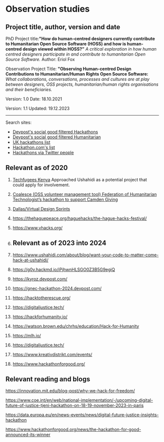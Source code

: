 # Observation studies


## Project title, author, version and date

PhD Project title:**"How do human-centred designers currently contribute to Humanitarian Open Source Software (HOSS) and how is human-centred design viewed within HOSS?”** _A critical exploration in how human centred designers participate in and contribute to humanitarian Open Source Software._
Author: Eriol Fox

Observation Project Title: **"Observing Human-centred Design Contributions to Humanitarian/Human Rights Open Source Software:** _What collaborations, conversations, processes and cultures are at play between designers, OSS projects, humanitarian/human rights organisations and their beneficiaries._ 

Version: 1.0
Date: 18.10.2021

Version: 1.1
Updated: 19.12.2023

---

Search sites: 
* [Devpost's social good filtered Hackathons](https://devpost.com/hackathons?page=2&status[]=upcoming&themes[]=Social%20Good)
* [Devpost's social good filtered Humanitarian](https://devpost.com/hackathons?order_by=deadline&search=humanitarian)
* [UK hackathons list](https://hack.athon.uk/events/list/)
* [Hackathon.com's list](https://www.hackathon.com/online)
* [Hackathons via Twitter people](https://twitter.com/search?q=hackathon&src=typed_query&f=user)

## Relevant as of 2020
1. [Techfugees Kenya](https://twitter.com/TechfugeesK/status/1458399295120580608) Approached Ushahidi as a potential project that could apply for involvement.
2. [Coalesce (OSS volunteer management tool) Federation of Humanitarian Technologist’s hackathon to support Camden Giving](https://www.federationof.tech/hackathon)
3. [Dallas/Virtual Design Sprints](https://medium.com/dallas-design-sprints/virtual-design-sprints-yes-we-can-a4759f23e7e3)
4. https://thehaguepeace.org/haguehacks/the-hague-hacks-festival/
5. https://www.vhacks.org/

5. ## Relevant as of 2023 into 2024
1. https://www.ushahidi.com/about/blog/want-your-code-to-matter-come-hack-at-ushahidi/
2. https://g0v.hackmd.io/iPjhwnHLSGO0Z3B5G9egiQ
4. https://kyroz.devpost.com/
5. https://gnec-hackathon-2024.devpost.com/
6. https://hacktotherescue.org/
7. https://digitaljustice.tech/
8. https://hackforhumanity.io/
9. https://watson.brown.edu/chrhs/education/Hack-for-Humanity
10. https://mlh.io/
11. https://digitaljustice.tech/
12. https://www.kreativdistrikt.com/events/
13. https://www.hackathonforgood.org/

## Relevant reading and blogs

https://innovation.mit.edu/blog-post/why-we-hack-for-freedom/

https://www.coe.int/en/web/national-implementation/-/upcoming-digital-future-of-justice-tjeni-hackathon-on-18-19-november-2023-in-paris

https://data.europa.eu/en/news-events/news/digital-future-justice-insights-hackathon

https://www.hackathonforgood.org/news/the-hackathon-for-good-announced-its-winner